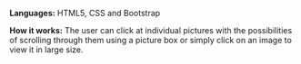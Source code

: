 **Languages:** HTML5, CSS and Bootstrap

**How it works:** The user can click at individual pictures with the possibilities of scrolling through them using a picture box or simply click on an image to view it in large size. 

